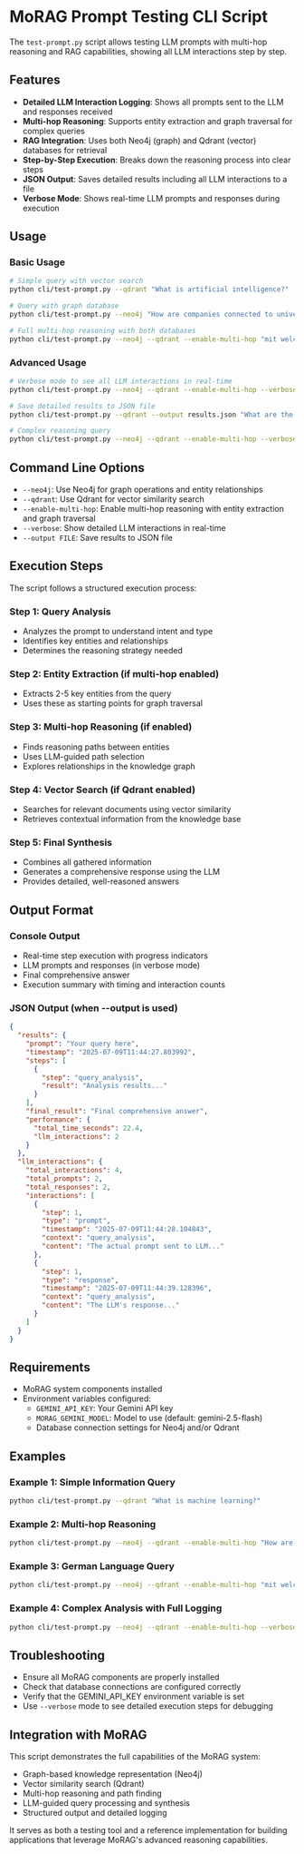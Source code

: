# MoRAG Prompt Testing CLI Script

The `test-prompt.py` script allows testing LLM prompts with multi-hop reasoning and RAG capabilities, showing all LLM interactions step by step.

## Features

- **Detailed LLM Interaction Logging**: Shows all prompts sent to the LLM and responses received
- **Multi-hop Reasoning**: Supports entity extraction and graph traversal for complex queries
- **RAG Integration**: Uses both Neo4j (graph) and Qdrant (vector) databases for retrieval
- **Step-by-Step Execution**: Breaks down the reasoning process into clear steps
- **JSON Output**: Saves detailed results including all LLM interactions to a file
- **Verbose Mode**: Shows real-time LLM prompts and responses during execution

## Usage

### Basic Usage

```bash
# Simple query with vector search
python cli/test-prompt.py --qdrant "What is artificial intelligence?"

# Query with graph database
python cli/test-prompt.py --neo4j "How are companies connected to universities?"

# Full multi-hop reasoning with both databases
python cli/test-prompt.py --neo4j --qdrant --enable-multi-hop "mit welchen lebensmitteln kann ich ADHS eindämmen?"
```

### Advanced Usage

```bash
# Verbose mode to see all LLM interactions in real-time
python cli/test-prompt.py --neo4j --qdrant --enable-multi-hop --verbose "How are Apple's AI efforts connected to universities?"

# Save detailed results to JSON file
python cli/test-prompt.py --qdrant --output results.json "What are the benefits of machine learning?"

# Complex reasoning query
python cli/test-prompt.py --neo4j --qdrant --enable-multi-hop --verbose --output analysis.json "How does climate change affect renewable energy adoption?"
```

## Command Line Options

- `--neo4j`: Use Neo4j for graph operations and entity relationships
- `--qdrant`: Use Qdrant for vector similarity search
- `--enable-multi-hop`: Enable multi-hop reasoning with entity extraction and graph traversal
- `--verbose`: Show detailed LLM interactions in real-time
- `--output FILE`: Save results to JSON file

## Execution Steps

The script follows a structured execution process:

### Step 1: Query Analysis
- Analyzes the prompt to understand intent and type
- Identifies key entities and relationships
- Determines the reasoning strategy needed

### Step 2: Entity Extraction (if multi-hop enabled)
- Extracts 2-5 key entities from the query
- Uses these as starting points for graph traversal

### Step 3: Multi-hop Reasoning (if enabled)
- Finds reasoning paths between entities
- Uses LLM-guided path selection
- Explores relationships in the knowledge graph

### Step 4: Vector Search (if Qdrant enabled)
- Searches for relevant documents using vector similarity
- Retrieves contextual information from the knowledge base

### Step 5: Final Synthesis
- Combines all gathered information
- Generates a comprehensive response using the LLM
- Provides detailed, well-reasoned answers

## Output Format

### Console Output
- Real-time step execution with progress indicators
- LLM prompts and responses (in verbose mode)
- Final comprehensive answer
- Execution summary with timing and interaction counts

### JSON Output (when --output is used)
```json
{
  "results": {
    "prompt": "Your query here",
    "timestamp": "2025-07-09T11:44:27.803992",
    "steps": [
      {
        "step": "query_analysis",
        "result": "Analysis results..."
      }
    ],
    "final_result": "Final comprehensive answer",
    "performance": {
      "total_time_seconds": 22.4,
      "llm_interactions": 2
    }
  },
  "llm_interactions": {
    "total_interactions": 4,
    "total_prompts": 2,
    "total_responses": 2,
    "interactions": [
      {
        "step": 1,
        "type": "prompt",
        "timestamp": "2025-07-09T11:44:28.104843",
        "context": "query_analysis",
        "content": "The actual prompt sent to LLM..."
      },
      {
        "step": 1,
        "type": "response",
        "timestamp": "2025-07-09T11:44:39.128396",
        "context": "query_analysis",
        "content": "The LLM's response..."
      }
    ]
  }
}
```

## Requirements

- MoRAG system components installed
- Environment variables configured:
  - `GEMINI_API_KEY`: Your Gemini API key
  - `MORAG_GEMINI_MODEL`: Model to use (default: gemini-2.5-flash)
  - Database connection settings for Neo4j and/or Qdrant

## Examples

### Example 1: Simple Information Query
```bash
python cli/test-prompt.py --qdrant "What is machine learning?"
```

### Example 2: Multi-hop Reasoning
```bash
python cli/test-prompt.py --neo4j --qdrant --enable-multi-hop "How are technology companies connected to AI research?"
```

### Example 3: German Language Query
```bash
python cli/test-prompt.py --neo4j --qdrant --enable-multi-hop "mit welchen lebensmitteln kann ich ADHS eindämmen?"
```

### Example 4: Complex Analysis with Full Logging
```bash
python cli/test-prompt.py --neo4j --qdrant --enable-multi-hop --verbose --output detailed_analysis.json "How does artificial intelligence impact healthcare innovation?"
```

## Troubleshooting

- Ensure all MoRAG components are properly installed
- Check that database connections are configured correctly
- Verify that the GEMINI_API_KEY environment variable is set
- Use `--verbose` mode to see detailed execution steps for debugging

## Integration with MoRAG

This script demonstrates the full capabilities of the MoRAG system:
- Graph-based knowledge representation (Neo4j)
- Vector similarity search (Qdrant)
- Multi-hop reasoning and path finding
- LLM-guided query processing and synthesis
- Structured output and detailed logging

It serves as both a testing tool and a reference implementation for building applications that leverage MoRAG's advanced reasoning capabilities.
